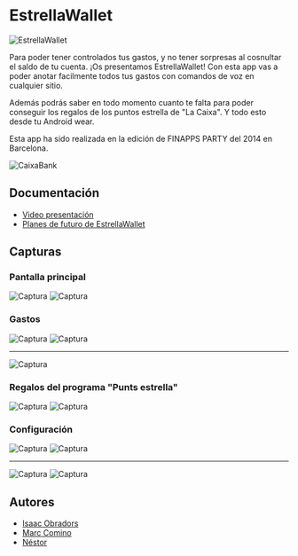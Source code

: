 # EstrellaWallet
![EstrellaWallet](material/readme/main.png)

Para poder tener controlados tus gastos, y no tener sorpresas al cosnultar el saldo de tu cuenta. ¡Os presentamos EstrellaWallet! Con esta app vas a poder anotar facilmente todos tus gastos con comandos de voz en cualquier sitio.

Además podrás saber en todo momento cuanto te falta para poder conseguir los regalos de los puntos estrella de "La Caixa". Y todo esto desde tu Android wear.

Esta app ha sido realizada en la edición de FINAPPS PARTY del 2014 en Barcelona.

![CaixaBank](material/readme/caixabank.jpg)


## Documentación
- [Video presentación](https://www.youtube.com/watch?v=L6kzP1nFG3E)
- [Planes de futuro de EstrellaWallet](https://docs.google.com/presentation/d/1a_kOwYgRdA_nI4ZQO8BZANhKkCqGqaT9pUHFUQs6Zkg/edit)

## Capturas

### Pantalla principal
![Captura](material/screenshots/main1.png)
![Captura](material/screenshots/main2.png)

### Gastos
![Captura](material/screenshots/addExpense.png)
![Captura](material/screenshots/addExpense2.png)

---

![Captura](material/screenshots/yourExpenses.png)

### Regalos del programa "Punts estrella"
![Captura](material/screenshots/choose_wants.png)
![Captura](material/screenshots/yourWants1.png)

### Configuración
![Captura](material/screenshots/config1.png)
![Captura](material/screenshots/config2.png)

---

![Captura](material/screenshots/config3.png)
![Captura](material/screenshots/config4.png)


## Autores
- [Isaac Obradors](https://github.com/isaacobradors)
- [Marc Comino](https://github.com/marccomino)
- [Néstor ](https://github.com/nmaletm)

